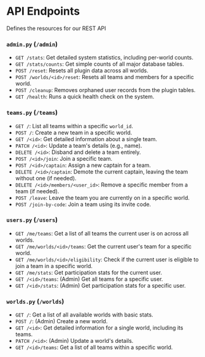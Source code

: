 # API Endpoints

Defines the resources for our REST API

### `admin.py` (`/admin`)

-   `GET /stats`: Get detailed system statistics, including per-world counts.
-   `GET /stats/counts`: Get simple counts of all major database tables.
-   `POST /reset`: Resets all plugin data across all worlds.
-   `POST /worlds/<id>/reset`: Resets all teams and members for a specific world.
-   `POST /cleanup`: Removes orphaned user records from the plugin tables.
-   `GET /health`: Runs a quick health check on the system.

### `teams.py` (`/teams`)

-   `GET /`: List all teams within a specific `world_id`.
-   `POST /`: Create a new team in a specific world.
-   `GET /<id>`: Get detailed information about a single team.
-   `PATCH /<id>`: Update a team's details (e.g., name).
-   `DELETE /<id>`: Disband and delete a team entirely.
-   `POST /<id>/join`: Join a specific team.
-   `POST /<id>/captain`: Assign a new captain for a team.
-   `DELETE /<id>/captain`: Demote the current captain, leaving the team without one (if needed).
-   `DELETE /<id>/members/<user_id>`: Remove a specific member from a team (if needed).
-   `POST /leave`: Leave the team you are currently on in a specific world.
-   `POST /join-by-code`: Join a team using its invite code.

### `users.py` (`/users`)

-   `GET /me/teams`: Get a list of all teams the current user is on across all worlds.
-   `GET /me/worlds/<id>/teams`: Get the current user's team for a specific world.
-   `GET /me/worlds/<id>/eligibility`: Check if the current user is eligible to join a team in a specific world.
-   `GET /me/stats`: Get participation stats for the current user.
-   `GET /<id>/teams`: (Admin) Get all teams for a specific user.
-   `GET /<id>/stats`: (Admin) Get participation stats for a specific user.

### `worlds.py` (`/worlds`)

-   `GET /`: Get a list of all available worlds with basic stats.
-   `POST /`: (Admin) Create a new world.
-   `GET /<id>`: Get detailed information for a single world, including its teams.
-   `PATCH /<id>`: (Admin) Update a world's details.
-   `GET /<id>/teams`: Get a list of all teams within a specific world.
